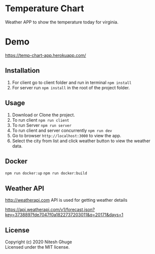 # Temperature Chart

Weather APP to show the temperature  today for virginia.

# Demo
https://temp-chart-app.herokuapp.com/

## Installation

1. For client go to client folder and run in terminal ```npm install```
2. For server run ```npm install``` in the root of the project folder.


## Usage

1. Download or Clone the project. 
2. To run client ```npm run client```
3. To run Server ```npm run server```
4. To run client and server concurrently ```npm run dev```
5. Go to browser ```http://localhost:3000``` to view the app.
6. Select the city from list and click weather button to view the weather data.

## Docker 
```npm run docker:up```
```npm run docker:build```

## Weather API

http://weatherapi.com API is used for getting weather details

https://api.weatherapi.com/v1/forecast.json?key=3738897fde7047f0a1822737203011&q=20171&days=1

## License
Copyright (c) 2020 Nitesh Ghuge \
Licensed under the MIT license.
